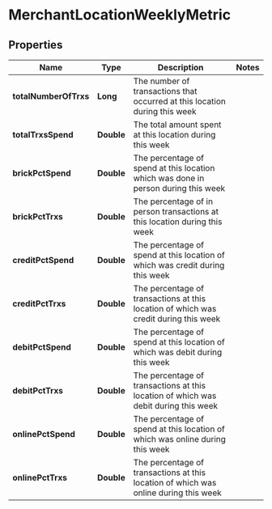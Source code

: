 
# MerchantLocationWeeklyMetric

## Properties
Name | Type | Description | Notes
------------ | ------------- | ------------- | -------------
**totalNumberOfTrxs** | **Long** | The number of transactions that occurred at this location during this week | 
**totalTrxsSpend** | **Double** | The total amount spent at this location during this week | 
**brickPctSpend** | **Double** | The percentage of spend at this location which was done in person during this week | 
**brickPctTrxs** | **Double** | The percentage of in person transactions at this location during this week | 
**creditPctSpend** | **Double** | The percentage of spend at this location of which was credit during this week | 
**creditPctTrxs** | **Double** | The percentage of transactions at this location of which was credit during this week | 
**debitPctSpend** | **Double** | The percentage of spend at this location of which was debit during this week | 
**debitPctTrxs** | **Double** | The percentage of transactions at this location of which was debit during this week | 
**onlinePctSpend** | **Double** | The percentage of spend at this location of which was online during this week | 
**onlinePctTrxs** | **Double** | The percentage of transactions at this location of which was online during this week | 



